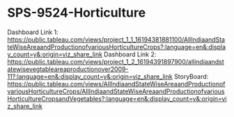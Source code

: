 # SPS-9524-Horticulture
Dashboard Link 1: https://public.tableau.com/views/project_1_1_16194381881100/AllIndiaandStateWiseAreaandProductionofvariousHorticultureCrops?:language=en&:display_count=y&:origin=viz_share_link
Dashboard Link 2:
https://public.tableau.com/views/project_1_2_16194391897900/allindiaandstatewisevegtableareaproductionover2009-11?:language=en&:display_count=y&:origin=viz_share_link
StoryBoard:
https://public.tableau.com/views/AllIndiaandStateWiseAreaandProductionofvariousHorticultureCrops/AllIndiaandStateWiseAreaandProductionofvariousHorticultureCropsandVegetables?:language=en&:display_count=y&:origin=viz_share_link


